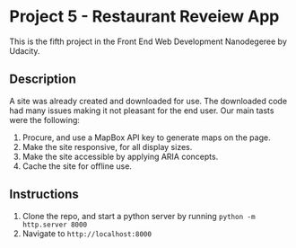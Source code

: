 # Project 5 - Restaurant Reveiew App

This is the fifth project in the Front End Web Development Nanodegeree by Udacity.

## Description

A site was already created and downloaded for use.  The downloaded code had many issues making it not pleasant for the end user.  Our main tasts were the following:

  1) Procure, and use a MapBox API key to generate maps on the page.
  1) Make the site responsive, for all display sizes.  
  2) Make the site accessible by applying ARIA concepts.
  3) Cache the site for offline use.
  
## Instructions

1) Clone the repo, and start a python server by running `python -m http.server 8000`
2) Navigate to `http://localhost:8000`
